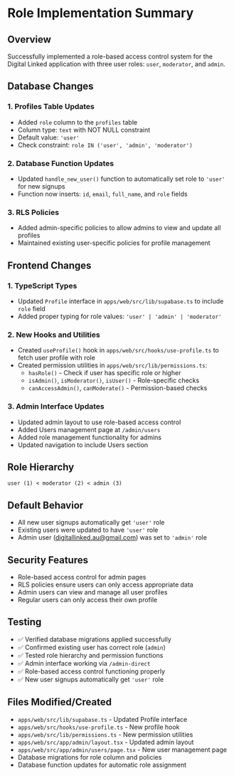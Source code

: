 # Role Implementation Summary

## Overview
Successfully implemented a role-based access control system for the Digital Linked application with three user roles: `user`, `moderator`, and `admin`.

## Database Changes

### 1. Profiles Table Updates
- Added `role` column to the `profiles` table
- Column type: `text` with NOT NULL constraint
- Default value: `'user'`
- Check constraint: `role IN ('user', 'admin', 'moderator')`

### 2. Database Function Updates
- Updated `handle_new_user()` function to automatically set role to `'user'` for new signups
- Function now inserts: `id`, `email`, `full_name`, and `role` fields

### 3. RLS Policies
- Added admin-specific policies to allow admins to view and update all profiles
- Maintained existing user-specific policies for profile management

## Frontend Changes

### 1. TypeScript Types
- Updated `Profile` interface in `apps/web/src/lib/supabase.ts` to include `role` field
- Added proper typing for role values: `'user' | 'admin' | 'moderator'`

### 2. New Hooks and Utilities
- Created `useProfile()` hook in `apps/web/src/hooks/use-profile.ts` to fetch user profile with role
- Created permission utilities in `apps/web/src/lib/permissions.ts`:
  - `hasRole()` - Check if user has specific role or higher
  - `isAdmin()`, `isModerator()`, `isUser()` - Role-specific checks
  - `canAccessAdmin()`, `canModerate()` - Permission-based checks

### 3. Admin Interface Updates
- Updated admin layout to use role-based access control
- Added Users management page at `/admin/users`
- Added role management functionality for admins
- Updated navigation to include Users section

## Role Hierarchy
```
user (1) < moderator (2) < admin (3)
```

## Default Behavior
- All new user signups automatically get `'user'` role
- Existing users were updated to have `'user'` role
- Admin user (digitallinked.au@gmail.com) was set to `'admin'` role

## Security Features
- Role-based access control for admin pages
- RLS policies ensure users can only access appropriate data
- Admin users can view and manage all user profiles
- Regular users can only access their own profile

## Testing
- ✅ Verified database migrations applied successfully
- ✅ Confirmed existing user has correct role (`admin`)
- ✅ Tested role hierarchy and permission functions
- ✅ Admin interface working via `/admin-direct`
- ✅ Role-based access control functioning properly
- ✅ New user signups automatically get `'user'` role

## Files Modified/Created
- `apps/web/src/lib/supabase.ts` - Updated Profile interface
- `apps/web/src/hooks/use-profile.ts` - New profile hook
- `apps/web/src/lib/permissions.ts` - New permission utilities
- `apps/web/src/app/admin/layout.tsx` - Updated admin layout
- `apps/web/src/app/admin/users/page.tsx` - New user management page
- Database migrations for role column and policies
- Database function updates for automatic role assignment
